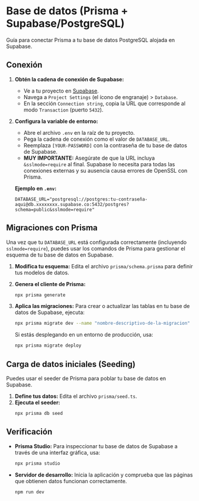 # Base de datos (Prisma + Supabase/PostgreSQL)

Guía para conectar Prisma a tu base de datos PostgreSQL alojada en Supabase.

## Conexión

1.  **Obtén la cadena de conexión de Supabase:**
    *   Ve a tu proyecto en [Supabase](https://app.supabase.com).
    *   Navega a `Project Settings` (el ícono de engranaje) > `Database`.
    *   En la sección `Connection string`, copia la URL que corresponde al modo `Transaction` (puerto `5432`).

2.  **Configura la variable de entorno:**
    *   Abre el archivo `.env` en la raíz de tu proyecto.
    *   Pega la cadena de conexión como el valor de `DATABASE_URL`.
    *   Reemplaza `[YOUR-PASSWORD]` con la contraseña de tu base de datos de Supabase.
    *   **MUY IMPORTANTE:** Asegúrate de que la URL incluya `&sslmode=require` al final. Supabase lo necesita para todas las conexiones externas y su ausencia causa errores de OpenSSL con Prisma.

    **Ejemplo en `.env`:**
    ```
    DATABASE_URL="postgresql://postgres:tu-contraseña-aqui@db.xxxxxxxx.supabase.co:5432/postgres?schema=public&sslmode=require"
    ```

## Migraciones con Prisma

Una vez que tu `DATABASE_URL` está configurada correctamente (incluyendo `sslmode=require`), puedes usar los comandos de Prisma para gestionar el esquema de tu base de datos en Supabase.

1.  **Modifica tu esquema:** Edita el archivo `prisma/schema.prisma` para definir tus modelos de datos.

2.  **Genera el cliente de Prisma:**
    ```bash
    npx prisma generate
    ```

3.  **Aplica las migraciones:** Para crear o actualizar las tablas en tu base de datos de Supabase, ejecuta:
    ```bash
    npx prisma migrate dev --name "nombre-descriptivo-de-la-migracion"
    ```

    Si estás desplegando en un entorno de producción, usa:
    ```bash
    npx prisma migrate deploy
    ```

## Carga de datos iniciales (Seeding)

Puedes usar el seeder de Prisma para poblar tu base de datos en Supabase.

1.  **Define tus datos:** Edita el archivo `prisma/seed.ts`.
2.  **Ejecuta el seeder:**
    ```bash
    npx prisma db seed
    ```

## Verificación

- **Prisma Studio:** Para inspeccionar tu base de datos de Supabase a través de una interfaz gráfica, usa:
  ```bash
  npx prisma studio
  ```
- **Servidor de desarrollo:** Inicia la aplicación y comprueba que las páginas que obtienen datos funcionan correctamente.
  ```bash
  npm run dev
  ```
